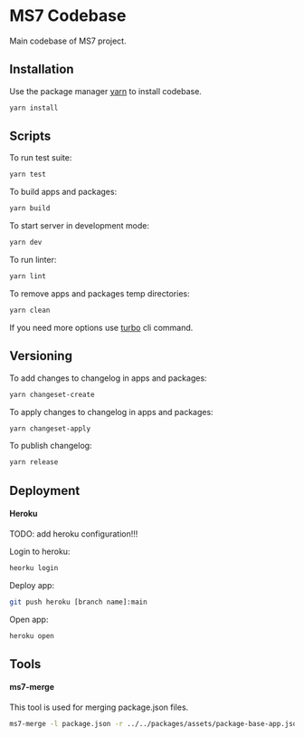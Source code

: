 # MS7 Codebase

Main codebase of MS7 project.

## Installation

Use the package manager [yarn](https://classic.yarnpkg.com/en/docs/install#debian-stable) to install codebase.

```bash
yarn install
```

## Scripts

To run test suite:
```bash
yarn test
```

To build apps and packages:
```bash
yarn build
```

To start server in development mode:
```bash
yarn dev
```

To run linter:
```bash
yarn lint
```

To remove apps and packages temp directories:
```bash
yarn clean
```

If you need more options use [turbo](https://turborepo.org/docs/core-concepts/filtering) cli command.

## Versioning

To add changes to changelog in apps and packages:
```bash
yarn changeset-create
```

To apply changes to changelog in apps and packages:
```bash
yarn changeset-apply
```

To publish changelog:
```bash
yarn release
```

## Deployment

#### Heroku

TODO: add heroku configuration!!!

Login to heroku:
```bash
heorku login
```

Deploy app:
```bash
git push heroku [branch name]:main
```

Open app:
```bash
heroku open
```

## Tools

#### ms7-merge

This tool is used for merging package.json files.

```bash
ms7-merge -l package.json -r ../../packages/assets/package-base-app.json
```